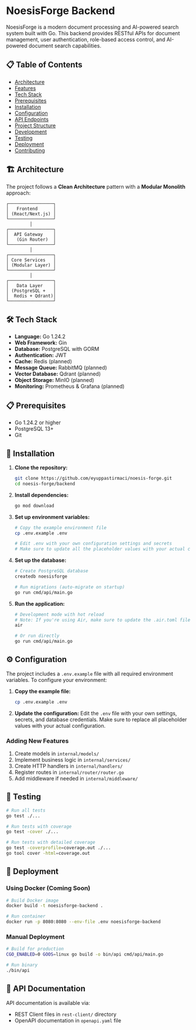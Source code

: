 # NoesisForge Backend

NoesisForge is a modern document processing and AI-powered search system built with Go. This backend provides RESTful APIs for document management, user authentication, role-based access control, and AI-powered document search capabilities.

## 📋 Table of Contents

- [Architecture](#architecture)
- [Features](#features)
- [Tech Stack](#tech-stack)
- [Prerequisites](#prerequisites)
- [Installation](#installation)
- [Configuration](#configuration)
- [API Endpoints](#api-endpoints)
- [Project Structure](#project-structure)
- [Development](#development)
- [Testing](#testing)
- [Deployment](#deployment)
- [Contributing](#contributing)

## 🏗️ Architecture

The project follows a **Clean Architecture** pattern with a **Modular Monolith** approach:

```
┌─────────────────┐
│   Frontend      │
│ (React/Next.js) │
└─────────────────┘
         │
┌─────────────────┐
│  API Gateway    │
│   (Gin Router)  │
└─────────────────┘
         │
┌─────────────────┐
│ Core Services   │
│ (Modular Layer) │
└─────────────────┘
         │
┌─────────────────┐
│   Data Layer    │
│ (PostgreSQL +   │
│  Redis + Qdrant)│
└─────────────────┘
```

## 🛠️ Tech Stack

- **Language:** Go 1.24.2
- **Web Framework:** Gin
- **Database:** PostgreSQL with GORM
- **Authentication:** JWT
- **Cache:** Redis (planned)
- **Message Queue:** RabbitMQ (planned)
- **Vector Database:** Qdrant (planned)
- **Object Storage:** MinIO (planned)
- **Monitoring:** Prometheus & Grafana (planned)

## 📋 Prerequisites

- Go 1.24.2 or higher
- PostgreSQL 13+
- Git

## 🚀 Installation

1. **Clone the repository:**
   ```bash
   git clone https://github.com/eyuppastirmaci/noesis-forge.git
   cd noesis-forge/backend
   ```

2. **Install dependencies:**
   ```bash
   go mod download
   ```

3. **Set up environment variables:**
   ```bash
   # Copy the example environment file
   cp .env.example .env
   
   # Edit .env with your own configuration settings and secrets
   # Make sure to update all the placeholder values with your actual configuration
   ```

4. **Set up the database:**
   ```bash
   # Create PostgreSQL database
   createdb noesisforge
   
   # Run migrations (auto-migrate on startup)
   go run cmd/api/main.go
   ```

5. **Run the application:**
   ```bash
   # Development mode with hot reload
   # Note: If you're using Air, make sure to update the .air.toml file with your project settings
   air
   
   # Or run directly
   go run cmd/api/main.go
   ```

## ⚙️ Configuration

The project includes a `.env.example` file with all required environment variables. To configure your environment:

1. **Copy the example file:**
   ```bash
   cp .env.example .env
   ```

2. **Update the configuration:**
   Edit the `.env` file with your own settings, secrets, and database credentials. Make sure to replace all placeholder values with your actual configuration.

### Adding New Features
1. Create models in `internal/models/`
2. Implement business logic in `internal/services/`
3. Create HTTP handlers in `internal/handlers/`
4. Register routes in `internal/router/router.go`
5. Add middleware if needed in `internal/middleware/`

## 🧪 Testing

```bash
# Run all tests
go test ./...

# Run tests with coverage
go test -cover ./...

# Run tests with detailed coverage
go test -coverprofile=coverage.out ./...
go tool cover -html=coverage.out
```

## 🚀 Deployment

### Using Docker (Coming Soon)
```bash
# Build Docker image
docker build -t noesisforge-backend .

# Run container
docker run -p 8080:8080 --env-file .env noesisforge-backend
```

### Manual Deployment
```bash
# Build for production
CGO_ENABLED=0 GOOS=linux go build -o bin/api cmd/api/main.go

# Run binary
./bin/api
```

## 📝 API Documentation

API documentation is available via:
- REST Client files in `rest-client/` directory
- OpenAPI documentation in `openapi.yaml` file 
